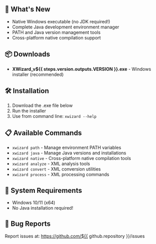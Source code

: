 ## 🚀 What's New

- Native Windows executable (no JDK required!)
- Complete Java development environment manager
- PATH and Java version management tools
- Cross-platform native compilation support

## 📦 Downloads

- **XWizard_v${{ steps.version.outputs.VERSION }}.exe** - Windows installer (recommended)

## 🛠️ Installation

1. Download the .exe file below
2. Run the installer
3. Use from command line: `xwizard --help`

## 📋 Available Commands

- `xwizard path` - Manage environment PATH variables
- `xwizard java` - Manage Java versions and installations
- `xwizard native` - Cross-platform native compilation tools
- `xwizard analyze` - XML analysis tools
- `xwizard convert` - XML conversion utilities
- `xwizard process` - XML processing commands

## 🔧 System Requirements

- Windows 10/11 (x64)
- No Java installation required!

## 🐛 Bug Reports

Report issues at: https://github.com/${{ github.repository }}/issues
